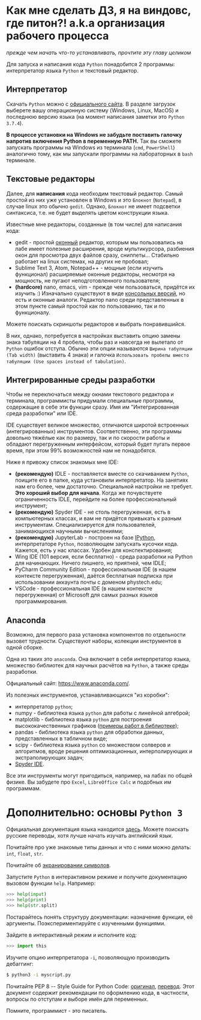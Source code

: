 # Как мне сделать ДЗ, я на виндовс, где питон?! a.k.a организация рабочего процесса
_прежде чем начать что-то устанавливать, прочтите эту главу целиком_

Для запуска и написания кода `Python` понадобится 2 программы: интерпретатор языка `Python` и текстовый редактор.

## Интерпретатор
Скачать `Python` можно с [официального сайта](https://www.python.org/).
В разделе загрузок выберете вашу операционную систему (Windows, Linux, MacOS) и последнюю версию языка (на момент написания заметки это `Python 3.7.4`).

__В процессе установки на Windows не забудьте поставить галочку напротив включения Python в переменную PATH.__
Так вы сможете запускать программы на Windows из терминала (`cmd`, `PowerShell`) аналогично тому, как мы запускали программы на лабораторных в `bash` терминале.

## Текстовые редакторы
Далее, для __написания__ кода необходим текстовый редактор.
Самый простой из них уже установлен в Windows и это `Блокнот` (`Notepad`), в случае linux это обычно `gedit`.
Однако, `Блокнот` не имеет подсветки синтаксиса, т.е. не будет выделять цветом конструкции языка.

Известные мне редакторы, созданные (в том числе) для написания кода:
- gedit - простой [оконный](https://ru.wikipedia.org/wiki/%D0%93%D1%80%D0%B0%D1%84%D0%B8%D1%87%D0%B5%D1%81%D0%BA%D0%B8%D0%B9_%D0%B8%D0%BD%D1%82%D0%B5%D1%80%D1%84%D0%B5%D0%B9%D1%81_%D0%BF%D0%BE%D0%BB%D1%8C%D0%B7%D0%BE%D0%B2%D0%B0%D1%82%D0%B5%D0%BB%D1%8F) редактор, которым мы пользовались на лабе имеет полезные расширения, вроде мультикурсора, разбиения окон для просмотра двух файлов сразу, сниппеты... Стабильно работает на linux системах, на других не пробовал;
- Sublime Text 3, Atom, Notepad++ - мощные (если изучить функционал) расширяемые оконные редакторы, несмотря на мощность, не пугают неподготовленного пользователя;
- __(hardcore)__ nano, emacs, vim - прежде чем пользоваться, придётся их изучить :) Изначально существуют в виде [консольных версий](https://ru.wikipedia.org/wiki/%D0%98%D0%BD%D1%82%D0%B5%D1%80%D1%84%D0%B5%D0%B9%D1%81_%D0%BA%D0%BE%D0%BC%D0%B0%D0%BD%D0%B4%D0%BD%D0%BE%D0%B9_%D1%81%D1%82%D1%80%D0%BE%D0%BA%D0%B8), но есть и оконные аналоги. Редактор nano среди представленных в этом пункте самый простой как по пользованию, так и по функционалу. 

Можете поискать скриншоты редакторов и выбрать понравившийся.

В них, однако, потребуется в настройках выставить опцию замены знака табуляции на 4 пробела, чтобы раз и навсегда не вылетало от `Python` ошибок отступа.
Обычно эти опции называются `Ширина табуляции (Tab width)` (выставить 4 знака) и галочка `Использовать пробелы вместо табуляции (Use spaces instead of tabulation)`.

## Интегрированные среды разработки
Чтобы не переключаться между окнами текстового редактора и терминала, программисты придумали специальные программы, содержащие в себе эти функции сразу.
Имя им "Интегрированная среда разработки" или IDE.

IDE существует великое множество, отличаются широтой встроенных (интегрированных) инструментов.
Соответственно, эти программы довольно тяжёлые как по размеру, так и по скорости работы и обладают перегруженным интерфейсом, который будет пугать первое время, при этом 99% возможностей нам не понадобятся.

Ниже я привожу список знакомых мне IDE:
- __(рекомендую)__ IDLE - поставляется вместе со скачиванием `Python`, поищите его в папке, куда установили интерпретатор. На занятиях нам его более, чем достаточно. Специальной настройки не требует. __Это хороший выбор для начала__. Когда же почувствуете ограниченность IDLE, перейдите на более профессиональный инструмент;
- __(рекомендую)__ Spyder IDE - не столь перегруженная, есть в компьютерных классах, и вам не придётся привыкать к разным инструментам. Специализируется для пользователей, занимающихся научными вычислениями;
- __(рекомендую)__ JupyterLab - построен на базе [IPython](https://ru.wikipedia.org/wiki/IPython), интерпретаторе `Python`, позволяющем запускать кусочки кода. Кажется, есть у нас классах. Удобен для конспектирования;
- Wing IDE (101 версия, если бесплатно) - среда разработки на Python для начинающих. Ничего лишнего, но приятней, чем IDLE;
- PyCharm Community Edition - профессиональная IDE (в нашем контексте перегруженная), даётся бесплатная подписка при использовании аккаунта почты с доменом phystech.edu;
- VSCode - профессиональная IDE (в нашем контексте перегруженная) от Microsoft для самых разных языков программирования.

## Anaconda
Возможно, для первого раза установка компонентов по отдельности вызовет трудности.
Существуют наборы, колекции инструментов в одной сборке.

Одна из таких это `anaconda`. Она включает в себя интерпретатор языка, множество библиотек для научных расчётов на `Python`, а также среды разработки.

Официальный сайт: https://www.anaconda.com/.

Из полезных инструментов, устанавливающихся "из коробки":
- интерпретатор `python`;
- numpy - библиотека языка `python` для работы с линейной алгеброй;
- matplotlib - библиотека языка `python` для построения высококачественных графиков ([примеры работ в библиотеке](https://matplotlib.org/gallery/index.html));
- pandas - библиотека языка `python` для обработки данных, представленных в табличном виде;
- scipy - библиотека языка `python` со множеством солверов и алгоритмов, вроде решения оптимизационных, интерполирующих и экстраполирующих задач;
- [Spyder IDE](https://www.spyder-ide.org/).

Все эти инструменты могут пригодиться, например, на лабах по общей физике.
Вы забудете про `Excel`, `LibreOffice Calc` и подобных им программам.

# Дополнительно: основы `Python 3`
Официальная документация языка находится [здесь](https://docs.python.org/3/).
Можете поискать русские переводы, хотя лучше начать изучать английский язык.

Почитайте про уже знакомые типы данных и что с ними можно делать: `int`, `float`, `str`.

Почитайте об [экранировании символов](https://pythonworld.ru/tipy-dannyx-v-python/stroki-literaly-strok.html).

Запустите `Python` в интерактивном режиме и получите документацию вызовом функции `help`.
Например:
```python
>>> help(input)
>>> help(print)
>>> help(str.split)
```

Постарайтесь понять структуру документации: назначение функции, её аргументы.
Поэкспериментируйте с изученными функциями.

Зайдите в интерактивный режим и исполните код:
```python
>>> import this
```

Изучите опцию интерпретатора `-i`, позволяющую производить дебаггинг:
```bash
$ python3 -i myscript.py
```

Почитайте PEP 8 -- Style Guide for Python Code: [оригинал](https://www.python.org/dev/peps/pep-0008/), [перевод](https://pep8.ru/doc/pep8/).
Этот документ содержит рекомендации по оформлению кода, в частности, вопросы по отступам и выборе имён для переменных.

Помните, программист - это писатель.
